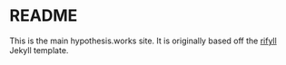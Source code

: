 # README #

This is the main hypothesis.works site. It is originally based off the [rifyll](https://github.com/itsrifat/rifyll) Jekyll template.
